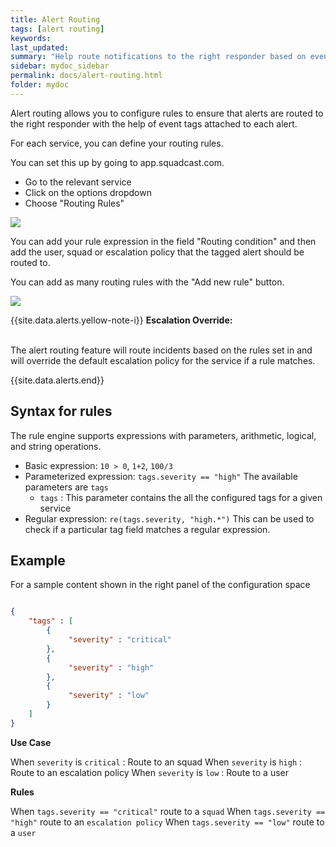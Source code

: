 ```yaml
---
title: Alert Routing
tags: [alert routing]
keywords:
last_updated:
summary: "Help route notifications to the right responder based on event tags"
sidebar: mydoc_sidebar
permalink: docs/alert-routing.html
folder: mydoc
---
```


Alert routing allows you to configure rules to ensure that alerts are routed to the right responder with the help of event tags attached to each alert. 

For each service, you can define your routing rules. 

You can set this up by going to app.squadcast.com. 
 - Go to the relevant service
 - Click on the options dropdown 
 - Choose "Routing Rules"

![](images/alert_routing_1.png)

You can add your rule expression in the field "Routing condition" and then add the user, squad or escalation policy that the tagged alert should be routed to. 

You can add as many routing rules with the "Add new rule" button.

![](images/alert_routing_2.png)

{{site.data.alerts.yellow-note-i}}
<b>Escalation Override:</b>
<br/><br/><p>The alert routing feature will route incidents based on the rules set in and will override the default escalation policy for the service if a rule matches.</p>
{{site.data.alerts.end}}

## Syntax for rules

The rule engine supports expressions with parameters, arithmetic, logical, and string operations.
 - Basic expression: `10 > 0`, `1+2`, `100/3`
 - Parameterized expression: `tags.severity == "high"`
    The available parameters are `tags`
      + `tags` : This parameter contains the all the configured tags for a given service
 - Regular expression: `re(tags.severity, "high.*")`
     This can be used to check if a particular tag field matches a regular expression.

## Example

For a sample content shown in the right panel of the configuration space

```json

{
    "tags" : [
        {
             "severity" : "critical"
        },
        {
             "severity" : "high"
        },
        {
             "severity" : "low"
        }
    ]
}
```
**Use Case** 

When `severity` is `critical` : Route to an squad
When `severity` is `high` : Route to an escalation policy 
When `severity` is `low` : Route to a user

**Rules** 

When `tags.severity == "critical"` route to a `squad`
When `tags.severity == "high"` route to an `escalation policy`
When `tags.severity == "low"` route to a `user`
